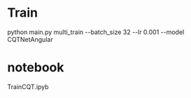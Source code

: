 # Train

python main.py multi_train --batch_size 32 --lr 0.001 --model CQTNetAngular

# notebook

TrainCQT.ipyb
